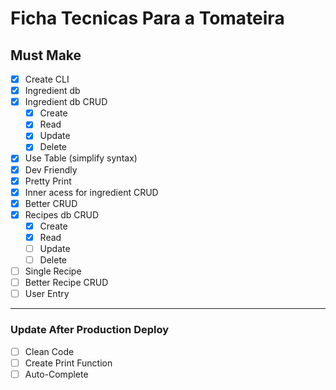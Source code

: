 # Ficha Tecnicas Para a Tomateira

## Must Make

- [x] Create CLI
- [x] Ingredient db
- [x] Ingredient db CRUD
  - [x] Create
  - [x] Read
  - [x] Update
  - [x] Delete
- [x] Use Table (simplify syntax)
- [x] Dev Friendly
- [x] Pretty Print
- [x] Inner acess for ingredient CRUD
- [x] Better CRUD
- [x] Recipes db CRUD
  - [x] Create
  - [x] Read
  - [ ] Update
  - [ ] Delete
- [ ] Single Recipe
- [ ] Better Recipe CRUD
- [ ] User Entry

---

### Update After Production Deploy

- [ ] Clean Code
- [ ] Create Print Function
- [ ] Auto-Complete
